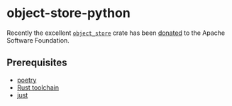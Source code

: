 # object-store-python

Recently the excellent [`object_store`](https://crates.io/crates/object_store) crate has been
[donated](https://www.influxdata.com/blog/rust-object-store-donation/) to the Apache Software Foundation.

## Prerequisites

- [poetry](https://python-poetry.org/docs/)
- [Rust toolchain](https://www.rust-lang.org/tools/install)
- [just](https://github.com/casey/just#readme)
